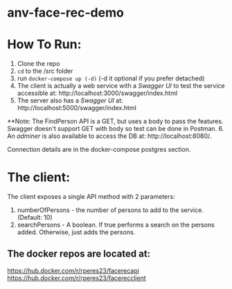 # anv-face-rec-demo

# How To Run:
1. Clone the repo
2. `cd` to the /src folder
3. run `docker-compose up (-d)` (-d it optional if you prefer detached)
4. The client is actually a web service with a *Swagger UI* to test the service accessible at: http://localhost:3000/swagger/index.html
5. The server also has a *Swagger UI* at: http://localhost:5000/swagger/index.html

  **Note: The FindPerson API is a GET, but uses a body to pass the features. Swagger doesn't support GET with body so test can be done in Postman.
6. An *adminer* is also available to access the DB at: http://localhost:8080/.

  Connection details are in the docker-compose postgres section.

# The client:

The client exposes a single API method with 2 parameters:
1. numberOfPersons - the number of persons to add to the service. (Default: 10)
2. searchPersons - A boolean. If true performs a search on the persons added. Otherwise, just adds the persons.

## The docker repos are located at:
https://hub.docker.com/r/rperes23/facerecapi
https://hub.docker.com/r/rperes23/facerecclient
